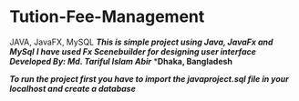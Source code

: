 # Tution-Fee-Management
JAVA, JavaFX, MySQL
***This is simple project using Java, JavaFx and MySql***
***I have used Fx Scenebuilder for designing user interface***
***Developed By: Md. Tariful Islam Abir***
*************Dhaka, Bangladesh************

***To run the project first you have to import the javaproject.sql file in your localhost and create a database***
